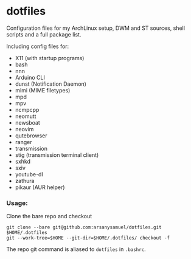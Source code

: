 # dotfiles

Configuration files for my ArchLinux setup, DWM and ST sources, shell scripts and a full package list. 

Including config files for:
- X11 (with startup programs)
- bash
- nnn
- Arduino CLI
- dunst (Notification Daemon)
- mimi (MIME filetypes)
- mpd
- mpv
- ncmpcpp
- neomutt
- newsboat
- neovim
- qutebrowser
- ranger
- transmission
- stig (transmission terminal client)
- sxhkd
- sxiv
- youtube-dl
- zathura
- pikaur (AUR helper)

### Usage:
Clone the bare repo and checkout
```
git clone --bare git@github.com:arsanysamuel/dotfiles.git $HOME/.dotfiles
git --work-tree=$HOME --git-dir=$HOME/.dotfiles/ checkout -f
```
The repo git command is aliased to `dotfiles` in `.bashrc`.
